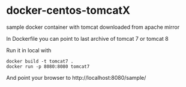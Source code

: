 docker-centos-tomcatX
=====================

sample docker container with tomcat downloaded from apache mirror 

In Dockerfile you can point to last archive of tomcat 7 or tomcat 8

Run it in local with

    docker build -t tomcat7 .
    docker run -p 8080:8080 tomcat7

And point your browser to http://localhost:8080/sample/
